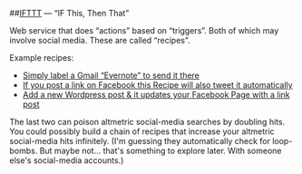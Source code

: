 ##[IFTTT](https://ifttt.com/wtf) — “IF This, Then That”

Web service that does “actions” based on “triggers”.  Both of which may involve social media.  These are called “recipes”.

Example recipes:
* [Simply label a Gmail “Evernote” to send it there](https://ifttt.com/recipes/2174-simply-label-a-gmail-evernote-to-send-it-there)
* [If you post a link on Facebook this Recipe will also tweet it automatically](https://ifttt.com/recipes/105786-if-you-post-a-link-on-facebook-this-recipe-will-also-tweet-it-automatically)
* [Add a new Wordpress post & it updates your Facebook Page with a link post](https://ifttt.com/recipes/10336-add-a-new-wordpress-post-it-updates-your-facebook-page-with-a-link-post)

The last two can poison altmetric social-media searches by doubling hits.  You could possibly build a chain of recipes that increase your altmetric social-media hits infinitely.  (I'm guessing they automatically check for loop-bombs.  But maybe not… that's something to explore later.  With someone else's social-media accounts.)


